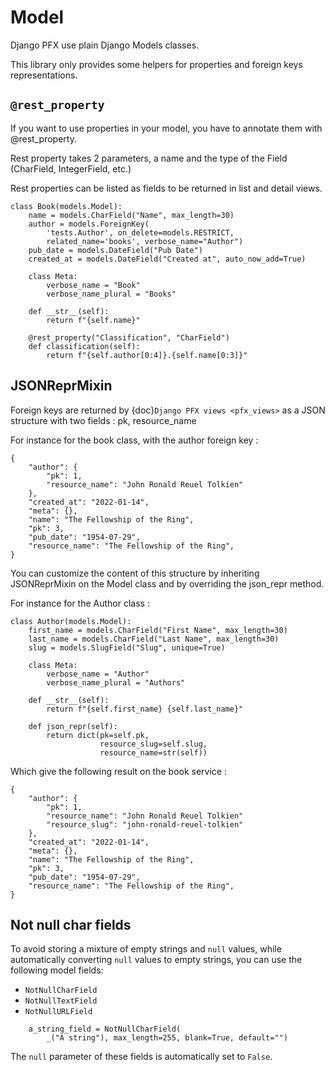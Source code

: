 # Model

Django PFX use plain Django Models classes.

This library only provides some helpers for properties
and foreign keys representations.

## `@rest_property`
If you want to use properties in your model,
you have to annotate them with @rest_property.

Rest property takes 2 parameters, a name and
the type of the Field (CharField, IntegerField, etc.)

Rest properties can be listed as fields to be returned in list and detail views.
```
class Book(models.Model):
    name = models.CharField("Name", max_length=30)
    author = models.ForeignKey(
        'tests.Author', on_delete=models.RESTRICT,
        related_name='books', verbose_name="Author")
    pub_date = models.DateField("Pub Date")
    created_at = models.DateField("Created at", auto_now_add=True)

    class Meta:
        verbose_name = "Book"
        verbose_name_plural = "Books"

    def __str__(self):
        return f"{self.name}"

    @rest_property("Classification", "CharField")
    def classification(self):
        return f"{self.author[0:4]}.{self.name[0:3]}"
```

## JSONReprMixin

Foreign keys are returned by {doc}`Django PFX views <pfx_views>` as a JSON
structure with two fields : pk, resource_name

For instance for the book class, with the author foreign key  :
```
{
    "author": {
        "pk": 1,
        "resource_name": "John Ronald Reuel Tolkien"
    },
    "created_at": "2022-01-14",
    "meta": {},
    "name": "The Fellowship of the Ring",
    "pk": 3,
    "pub_date": "1954-07-29",
    "resource_name": "The Fellowship of the Ring",
}
```

You can customize the content of this structure
by inheriting JSONReprMixin on the Model class and
by overriding the json_repr method.

For instance for the Author class :
```
class Author(models.Model):
    first_name = models.CharField("First Name", max_length=30)
    last_name = models.CharField("Last Name", max_length=30)
    slug = models.SlugField("Slug", unique=True)

    class Meta:
        verbose_name = "Author"
        verbose_name_plural = "Authors"

    def __str__(self):
        return f"{self.first_name} {self.last_name}"

    def json_repr(self):
        return dict(pk=self.pk,
                    resource_slug=self.slug,
                    resource_name=str(self))
```

Which give the following result on the book service :
```
{
    "author": {
        "pk": 1,
        "resource_name": "John Ronald Reuel Tolkien"
        "resource_slug": "john-ronald-reuel-tolkien"
    },
    "created_at": "2022-01-14",
    "meta": {},
    "name": "The Fellowship of the Ring",
    "pk": 3,
    "pub_date": "1954-07-29",
    "resource_name": "The Fellowship of the Ring",
}
```

## Not null char fields

To avoid storing a mixture of empty strings and `null` values, while automatically
converting `null` values to empty strings, you can use the following model fields:

* `NotNullCharField`
* `NotNullTextField`
* `NotNullURLField`
```
    a_string_field = NotNullCharField(
        _("A string"), max_length=255, blank=True, default="")
```

The `null` parameter of these fields is automatically set to `False`.
